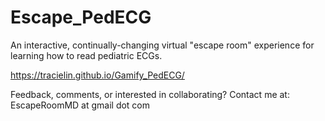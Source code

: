 # Escape_PedECG
An interactive, continually-changing virtual "escape room" experience for learning how to read pediatric ECGs.

https://tracielin.github.io/Gamify_PedECG/

<p>Feedback, comments, or interested in collaborating? Contact me at: EscapeRoomMD at gmail dot com
